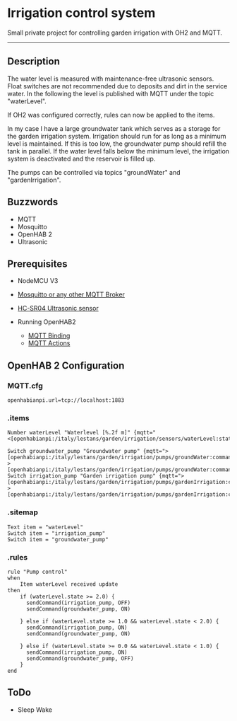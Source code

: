 # Irrigation control system
Small private project for controlling garden irrigation with OH2 and MQTT.
***

## Description

The water level is measured with maintenance-free ultrasonic sensors. Float switches are not recommended due to deposits and dirt in the service water. 
In the following the level is published with MQTT under the topic "waterLevel".

If OH2 was configured correctly, rules can now be applied to the items.

In my case I have a large groundwater tank which serves as a storage for the garden irrigation system. Irrigation should run for as long as a minimum level is maintained. If this is too low, the groundwater pump should refill the tank in parallel. If the water level falls below the minimum level, the irrigation system is deactivated and the reservoir is filled up.

The pumps can be controlled via topics "groundWater" and "gardenIrrigation". 



## Buzzwords

* MQTT
* Mosquitto
* OpenHAB 2
* Ultrasonic



## Prerequisites

* NodeMCU V3
* [Mosquitto or any other MQTT Broker](https://mosquitto.org/download/)
* [HC-SR04 Ultrasonic sensor](http://www.micropik.com/PDF/HCSR04.pdf)
* Running OpenHAB2

    * [MQTT Binding](https://docs.openhab.org/addons/bindings/mqtt1/readme.html)
    * [MQTT Actions](https://docs.openhab.org/addons/actions/mqtt/readme.html)



## OpenHAB 2 Configuration

### MQTT.cfg

```
openhabianpi.url=tcp://localhost:1883
```



### .items

```
Number waterLevel "Waterlevel [%.2f m]" {mqtt="<[openhabianpi:/italy/lestans/garden/irrigation/sensors/waterLevel:state:default]"}

Switch groundwater_pump "Groundwater pump" {mqtt=">[openhabianpi:/italy/lestans/garden/irrigation/pumps/groundWater:command:ON:1], >[openhabianpi:/italy/lestans/garden/irrigation/pumps/groundWater:command:OFF:0]"}  
Switch irrigation_pump "Garden irrigation pump" {mqtt=">[openhabianpi:/italy/lestans/garden/irrigation/pumps/gardenIrrigation:command:ON:1], >[openhabianpi:/italy/lestans/garden/irrigation/pumps/gardenIrrigation:command:OFF:0]"}
```


### .sitemap

```
Text item = "waterLevel"
Switch item = "irrigation_pump"
Switch item = "groundwater_pump"
```


### .rules

```
rule "Pump control"
when
    Item waterLevel received update
then
    if (waterLevel.state >= 2.0) {
      sendCommand(irrigation_pump, OFF)
      sendCommand(groundwater_pump, ON)

    } else if (waterLevel.state >= 1.0 && waterLevel.state < 2.0) {
      sendCommand(irrigation_pump, ON)
      sendCommand(groundwater_pump, ON)

    } else if (waterLevel.state >= 0.0 && waterLevel.state < 1.0) {
      sendCommand(irrigation_pump, ON)
      sendCommand(groundwater_pump, OFF)
    }
end

```

## ToDo

* Sleep Wake
